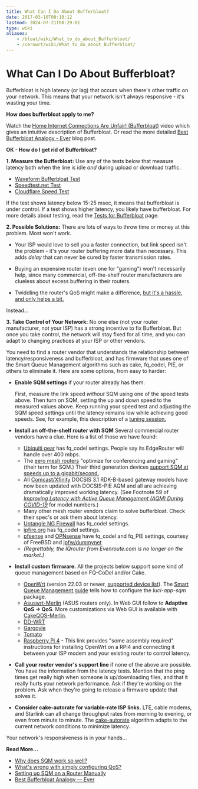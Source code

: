 ```yaml
---
title: What Can I Do About Bufferbloat?
date: 2017-03-10T09:10:12
lastmod: 2024-07-21T08:29:01
type: wiki
aliases:
    - /bloat/wiki/What_to_do_about_Bufferbloat/
    - /cerowrt/wiki/What_to_do_about_Bufferbloat/
---
```

# What Can I Do About Bufferbloat?

Bufferbloat is high latency (or lag) that occurs when there's other
traffic on your network.
This means that your network isn't always responsive - 
it's wasting your time.

**How does bufferbloat apply to me?**

Watch the [Home Internet Connections Are Unfair! (Bufferbloat)](https://www.youtube.com/watch?v=UICh3ScfNWI) 
video which gives an intuitive description of Bufferbloat.
Or read the more detailed
[Best Bufferbloat Analogy - Ever](https://randomneuronsfiring.com/best-bufferbloat-analogy-ever/)
blog post.

**OK - How do I get rid of Bufferbloat?**

**1. Measure the Bufferbloat:**
Use any of the tests below that measure latency both when
the line is idle _and_ during upload or download traffic.

* [Waveform Bufferbloat Test](https://www.waveform.com/tools/bufferbloat)
* [Speedtest.net Test](https://speedtest.net)
* [Cloudflare Speed Test](https://speed.cloudflare.com)

If the test shows latency below 15-25 msec, it means that
bufferbloat is under control.
If a test shows higher latency, you likely have bufferbloat.
For more details about testing,
read the [Tests for Bufferbloat](./Tests_for_Bufferbloat.md) page. 

**2. Possible Solutions:** There are lots of ways to throw time or money at this problem.
Most won't work.

* Your ISP would love to sell you a faster connection, but link speed isn't the problem -
it's your router buffering more data than necessary.
This adds _delay_ that can never be cured by faster transmission rates.

* Buying an expensive router (even one for "gaming") won't necessarily help,
since many commercial, off-the-shelf router manufacturers are clueless about excess buffering in their routers.
* Twiddling the router's QoS might make a difference,
[but it's a hassle, and only helps a bit.](More_about_Bufferbloat#what-s-wrong-with-simply-configuring-qos)

Instead...

**3. Take Control of Your Network:**
No one else (not your router manufacturer,
not your ISP) has a strong incentive to fix Bufferbloat.
But once you take control, the network will stay fixed for all time, 
and you can adapt to changing practices at your ISP or other vendors.

You need to find a router vendor that understands
the relationship between 
latency/responsiveness and bufferbloat,
and has firmware that uses one of the
Smart Queue Management algorithms such as 
cake, fq_codel, PIE, or others to eliminate it. 
Here are some options, from easy to harder:

- **Enable SQM settings** if your router already has them.

    First, measure the link speed _without_ SQM
using one of the speed tests above.
Then turn on SQM, setting the up and down speed to the measured values above.
Keep running your speed test and adjusting the SQM speed settings
until the latency remains low while achieving good speeds.
See, for example, this description of a [tuning session.](Getting_SQM_Running_Right)

- **Install an off-the-shelf router with SQM** Several commercial router vendors have a clue. 
    Here is a list of those we have found:
    * [Ubiquiti gear](https://help.ubnt.com/hc/en-us/articles/220716608-EdgeRouter-Advanced-queue-CLI-examples) has fq_codel settings. 
    People say its EdgeRouter will handle over 400 mbps.
    * The [eero mesh routers](https://support.eero.com/hc/en-us/articles/360000709886-What-is-eero-Labs-)
"optimize for conferencing and gaming" (their term for SQM.)
Their third generation devices
[support SQM at speeds up to a gigabit/second.](https://www.reddit.com/r/eero/comments/qxbkcl/66_is_out/hl9nw1m/)
    * All [Comcast/Xfinity](https://comcast.net)
DOCSIS 3.1 RDK-B-based gateway models have now been updated
with DOCSIS-PIE AQM and all are achieving dramatically
improved working latency.
(See Footnote 59 of
[_Improving Latency with Active Queue Management (AQM) During COVID-19_](https://arxiv.org/ftp/arxiv/papers/2107/2107.13968.pdf)
for model numbers.)
    * Many other mesh router vendors claim to solve bufferbloat.
    Check their spec's or ask them about latency.
    * [Untangle NG Firewall](https://wiki.untangle.com/index.php/Bufferbloat) has fq_codel settings.
    * [ipfire.org](https://wiki.ipfire.org/configuration/services/qos) has fq_codel settings.
    * [pfsense](https://www.pfsense.org/) and [OPNsense](https://opnsense.org/)
have fq\_codel and fq\_PIE settings, courtesy of FreeBSD and
[ipfw/dummynet](https://www.freebsd.org/cgi/man.cgi?query=ipfw&sektion=8&apropos=0&manpath=FreeBSD+13.0-RELEASE+and+Ports)
    * _(Regrettably, the IQrouter from Evenroute.com is no longer on the market.)_

- **Install custom firmware.** All the projects below support some kind
of queue management based on FQ-CoDel and/or Cake.

    - [OpenWrt](https://OpenWrt.org) (version 22.03 or newer,
[supported device list](https://openwrt.org/toh/start)).
The [Smart Queue Management guide](https://openwrt.org/docs/guide-user/network/traffic-shaping/sqm)
tells how to configure the *luci-app-sqm* package.
    - [Asuswrt-Merlin](https://www.asuswrt-merlin.net) (ASUS routers only).
In Web GUI follow to **Adaptive QoS → QoS**.
More customizations via Web GUI is available with [CakeQOS-Merlin](https://github.com/ttgapers/cakeqos-merlin).
    * [DD-WRT](https://www.dd-wrt.com)
    * [Gargoyle](https://www.gargoyle-router.com)
    * [Tomato](https://freshtomato.org)  
    * [Raspberry Pi 4](https://www.reddit.com/r/openwrt/comments/l1m801/rpi4_openwrt_tips/) -
      This link provides "some assembly required" instructions
      for installing OpenWrt on a RPi4 and connecting it
      between your ISP modem and your existing router to
      control latency.

-  **Call your router vendor's support line**
if none of the above are possible.
You have the information from the latency tests.
Mention that the ping times get really high when someone is up/downloading
files, and that it really hurts your network performance.
Ask if they're working on the problem.
Ask when they're going to release a firmware update that solves it.

-  **Consider cake-autorate for variable-rate ISP links.**
    LTE, cable modems, and Starlink can all change throughput rates
    from morning to evening, or even from minute to minute.
    The
    [cake-autorate](https://github.com/lynxthecat/cake-autorate-autorate)
    algorithm adapts to the current network conditions to 
    minimize latency.

Your network's responsiveness is in _your_ hands...

**Read More...**

* [Why does SQM work so well?](More_about_Bufferbloat#why-does-sqm-work-so-well)
* [What's wrong with simply configuring QoS?](More_about_Bufferbloat#what-s-wrong-with-simply-configuring-qos)
* [Setting up SQM on a Router Manually](More_about_Bufferbloat#setting-up-a-router-manually)
* [Best Bufferbloat Analogy &mdash; Ever](https://randomneuronsfiring.com/best-bufferbloat-analogy-ever/)
